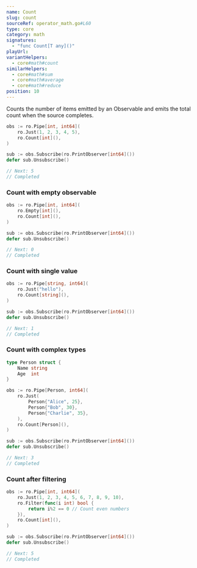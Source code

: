 ```yaml
---
name: Count
slug: count
sourceRef: operator_math.go#L60
type: core
category: math
signatures:
  - "func Count[T any]()"
playUrl:
variantHelpers:
  - core#math#count
similarHelpers:
  - core#math#sum
  - core#math#average
  - core#math#reduce
position: 10
---
```


Counts the number of items emitted by an Observable and emits the total count when the source completes.

```go
obs := ro.Pipe[int, int64](
    ro.Just(1, 2, 3, 4, 5),
    ro.Count[int](),
)

sub := obs.Subscribe(ro.PrintObserver[int64]())
defer sub.Unsubscribe()

// Next: 5
// Completed
```

### Count with empty observable

```go
obs := ro.Pipe[int, int64](
    ro.Empty[int](),
    ro.Count[int](),
)

sub := obs.Subscribe(ro.PrintObserver[int64]())
defer sub.Unsubscribe()

// Next: 0
// Completed
```

### Count with single value

```go
obs := ro.Pipe[string, int64](
    ro.Just("hello"),
    ro.Count[string](),
)

sub := obs.Subscribe(ro.PrintObserver[int64]())
defer sub.Unsubscribe()

// Next: 1
// Completed
```

### Count with complex types

```go
type Person struct {
    Name string
    Age  int
}

obs := ro.Pipe[Person, int64](
    ro.Just(
        Person{"Alice", 25},
        Person{"Bob", 30},
        Person{"Charlie", 35},
    ),
    ro.Count[Person](),
)

sub := obs.Subscribe(ro.PrintObserver[int64]())
defer sub.Unsubscribe()

// Next: 3
// Completed
```

### Count after filtering

```go
obs := ro.Pipe[int, int64](
    ro.Just(1, 2, 3, 4, 5, 6, 7, 8, 9, 10),
    ro.Filter(func(i int) bool {
        return i%2 == 0 // Count even numbers
    }),
    ro.Count[int](),
)

sub := obs.Subscribe(ro.PrintObserver[int64]())
defer sub.Unsubscribe()

// Next: 5
// Completed
```
